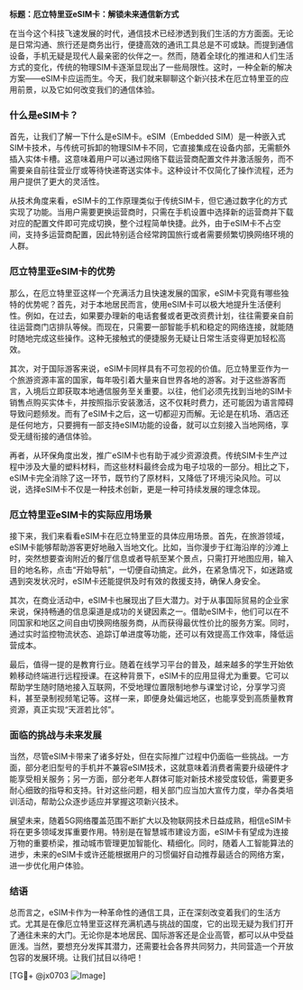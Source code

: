 **标题：厄立特里亚eSIM卡：解锁未来通信新方式**

在当今这个科技飞速发展的时代，通信技术已经渗透到我们生活的方方面面。无论是日常沟通、旅行还是商务出行，便捷高效的通讯工具总是不可或缺。而提到通信设备，手机无疑是现代人最亲密的伙伴之一。然而，随着全球化的推进和人们生活方式的变化，传统的物理SIM卡逐渐显现出了一些局限性。这时，一种全新的解决方案——eSIM卡应运而生。今天，我们就来聊聊这个新兴技术在厄立特里亚的应用前景，以及它如何改变我们的通信体验。

### 什么是eSIM卡？

首先，让我们了解一下什么是eSIM卡。eSIM（Embedded SIM）是一种嵌入式SIM卡技术，与传统可拆卸的物理SIM卡不同，它直接集成在设备内部，无需额外插入实体卡槽。这意味着用户可以通过网络下载运营商配置文件并激活服务，而不需要亲自前往营业厅或等待快递寄送实体卡。这种设计不仅简化了操作流程，还为用户提供了更大的灵活性。

从技术角度来看，eSIM卡的工作原理类似于传统SIM卡，但它通过数字化的方式实现了功能。当用户需要更换运营商时，只需在手机设置中选择新的运营商并下载对应的配置文件即可完成切换，整个过程简单快捷。此外，由于eSIM卡不占空间，支持多运营商配置，因此特别适合经常跨国旅行或者需要频繁切换网络环境的人群。

### 厄立特里亚eSIM卡的优势

那么，在厄立特里亚这样一个充满活力且快速发展的国家，eSIM卡究竟有哪些独特的优势呢？首先，对于本地居民而言，使用eSIM卡可以极大地提升生活便利性。例如，在过去，如果要办理新的电话套餐或者更改资费计划，往往需要亲自前往运营商门店排队等候。而现在，只需要一部智能手机和稳定的网络连接，就能随时随地完成这些操作。这种无接触式的便捷服务无疑让日常生活变得更加轻松高效。

其次，对于国际游客来说，eSIM卡同样具有不可忽视的价值。厄立特里亚作为一个旅游资源丰富的国家，每年吸引着大量来自世界各地的游客。对于这些游客而言，入境后立即获取本地通信服务至关重要。以往，他们必须先找到当地的SIM卡销售点购买实体卡，并按照指示安装激活，这不仅耗时费力，还可能因为语言障碍导致问题频发。而有了eSIM卡之后，这一切都迎刃而解。无论是在机场、酒店还是任何地方，只要拥有一部支持eSIM功能的设备，就可以立刻接入当地网络，享受无缝衔接的通信体验。

再者，从环保角度出发，推广eSIM卡也有助于减少资源浪费。传统SIM卡生产过程中涉及大量的塑料材料，而这些材料最终会成为电子垃圾的一部分。相比之下，eSIM卡完全消除了这一环节，既节约了原材料，又降低了环境污染风险。可以说，选择eSIM卡不仅是一种技术创新，更是一种可持续发展的理念体现。

### 厄立特里亚eSIM卡的实际应用场景

接下来，我们来看看eSIM卡在厄立特里亚的具体应用场景。首先，在旅游领域，eSIM卡能够帮助游客更好地融入当地文化。比如，当你漫步于红海沿岸的沙滩上时，突然想要查询附近的餐厅信息或者导航至某个景点，只需打开地图应用，输入目的地名称，点击“开始导航”，一切便自动搞定。此外，在紧急情况下，如迷路或遇到突发状况时，eSIM卡还能提供及时有效的救援支持，确保人身安全。

其次，在商业活动中，eSIM卡也展现出了巨大潜力。对于从事国际贸易的企业家来说，保持畅通的信息渠道是成功的关键因素之一。借助eSIM卡，他们可以在不同国家和地区之间自由切换网络服务商，从而获得最优性价比的服务方案。同时，通过实时监控物流状态、追踪订单进度等功能，还可以有效提高工作效率，降低运营成本。

最后，值得一提的是教育行业。随着在线学习平台的普及，越来越多的学生开始依赖移动终端进行远程授课。在这种背景下，eSIM卡的应用显得尤为重要。它可以帮助学生随时随地接入互联网，不受地理位置限制地参与课堂讨论，分享学习资料，甚至录制视频笔记等。这样一来，即便身处偏远地区，也能享受到高质量教育资源，真正实现“天涯若比邻”。

### 面临的挑战与未来发展

当然，尽管eSIM卡带来了诸多好处，但在实际推广过程中仍面临一些挑战。一方面，部分老旧型号的手机并不兼容eSIM技术，这就意味着消费者需要升级硬件才能享受相关服务；另一方面，部分老年人群体可能对新技术接受度较低，需要更多耐心细致的指导和支持。针对这些问题，相关部门应当加大宣传力度，举办各类培训活动，帮助公众逐步适应并掌握这项新兴技术。

展望未来，随着5G网络覆盖范围不断扩大以及物联网技术日益成熟，相信eSIM卡将在更多领域发挥重要作用。特别是在智慧城市建设方面，eSIM卡有望成为连接万物的重要桥梁，推动城市管理更加智能化、精细化。同时，随着人工智能算法的进步，未来的eSIM卡或许还能根据用户的习惯偏好自动推荐最适合的网络方案，进一步优化用户体验。

### 结语

总而言之，eSIM卡作为一种革命性的通信工具，正在深刻改变着我们的生活方式。尤其是在像厄立特里亚这样充满机遇与挑战的国度，它的出现无疑为我们打开了通往未来的大门。无论你是本地居民、国际游客还是企业高管，都可以从中受益匪浅。当然，要想充分发挥其潜力，还需要社会各界共同努力，共同营造一个开放包容的发展环境。让我们拭目以待吧！

[TG💪+ @jx0703 ![Image](https://github.com/user-attachments/assets/dbca1d08-cadb-493c-b0ec-ad6f7a83f270)]